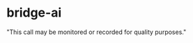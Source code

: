 # bridge-ai

<?xml version="1.0" encoding="UTF-8"?>
<Response>
  <Start>
    <Stream url="wss://9a61-159-250-101-107.ngrok-free.app/twilio" track="both_tracks"/>
  </Start>
  <Say voice="woman" language="en">"This call may be monitored or recorded for quality purposes."</Say>
	<Pause length="15"/>
</Response>
